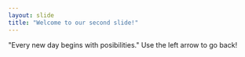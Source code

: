 ```yaml
---
layout: slide
title: "Welcome to our second slide!"
---
```

"Every new day begins with posibilities."
Use the left arrow to go back!
